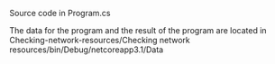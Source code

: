 Source code in Program.cs

The data for the program and the result of the program are located in Checking-network-resources/Сhecking network resources/bin/Debug/netcoreapp3.1/Data
